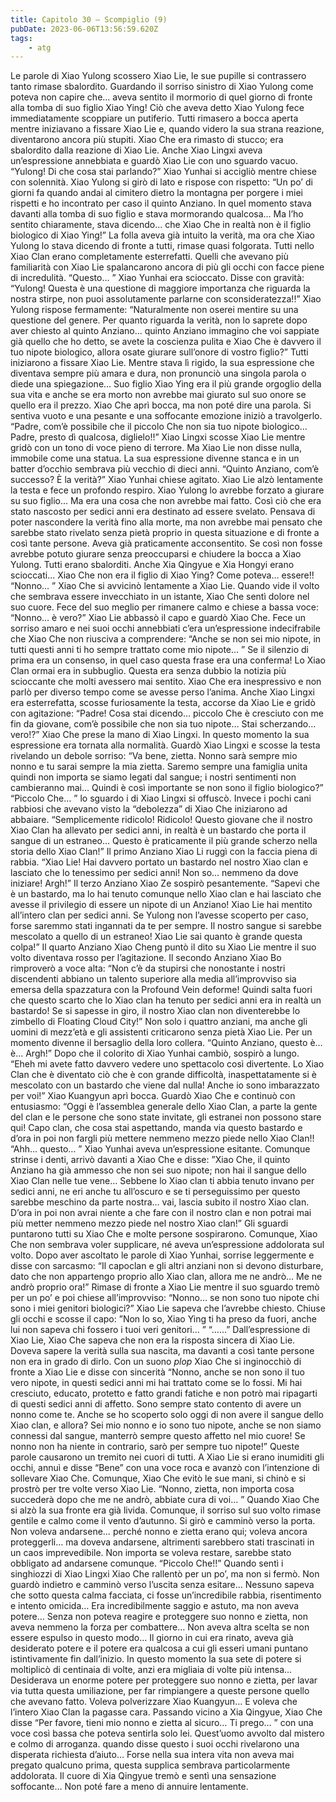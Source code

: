 ```yaml
---
title: Capitolo 30 – Scompiglio (9)
pubDate: 2023-06-06T13:56:59.620Z
tags:
    - atg
---
```


Le parole di Xiao Yulong scossero Xiao Lie, le sue pupille si contrassero tanto rimase sbalordito.
Guardando il sorriso sinistro di Xiao Yulong come poteva non capire che… aveva sentito il mormorio di quel giorno di fronte alla tomba di suo figlio Xiao Ying!
Ciò che aveva detto Xiao Yulong fece immediatamente scoppiare un putiferio. Tutti rimasero a bocca aperta mentre iniziavano a fissare Xiao Lie e, quando videro la sua strana reazione, diventarono ancora più stupiti.
Xiao Che era rimasto di stucco; era sbalordito dalla reazione di Xiao Lie. Anche Xiao Lingxi aveva un’espressione annebbiata e guardò Xiao Lie con uno sguardo vacuo.
“Yulong! Di che cosa stai parlando?” Xiao Yunhai si accigliò mentre chiese con solennità.
Xiao Yulong si girò di lato e rispose con rispetto: “Un po’ di giorni fa quando andai al cimitero dietro la montagna per porgere i miei rispetti e ho incontrato per caso il quinto Anziano. In quel momento stava davanti alla tomba di suo figlio e stava mormorando qualcosa… Ma l’ho sentito chiaramente, stava dicendo… che Xiao Che in realtà non è il figlio biologico di Xiao Ying!”
La folla aveva già intuito la verità, ma ora che Xiao Yulong lo stava dicendo di fronte a tutti, rimase quasi folgorata. Tutti nello Xiao Clan erano completamente esterrefatti. Quelli che avevano più familiarità con Xiao Lie spalancarono ancora di più gli occhi con facce piene di incredulità.
“Questo… ” Xiao Yunhai era scioccato. Disse con gravità: “Yulong! Questa è una questione di maggiore importanza che riguarda la nostra stirpe, non puoi assolutamente parlarne con sconsideratezza!!”
Xiao Yulong rispose fermamente: “Naturalmente non oserei mentire su una questione del genere. Per quanto riguarda la verità, non lo saprete dopo aver chiesto al quinto Anziano… quinto Anziano immagino che voi sappiate già quello che ho detto, se avete la coscienza pulita e Xiao Che è davvero il tuo nipote biologico, allora osate giurare sull’onore di vostro figlio?”
Tutti iniziarono a fissare Xiao Lie. Mentre stava lì rigido, la sua espressione che diventava sempre più amara e dura, non pronunciò una singola parola o diede una spiegazione… Suo figlio Xiao Ying era il più grande orgoglio della sua vita e anche se era morto non avrebbe mai giurato sul suo onore se quello era il prezzo.
Xiao Che aprì bocca, ma non poté dire una parola. Si sentiva vuoto e una pesante e una soffocante emozione iniziò a travolgerlo.
“Padre, com’è possibile che il piccolo Che non sia tuo nipote biologico… Padre, presto dì qualcosa, diglielo!!” Xiao Lingxi scosse Xiao Lie mentre gridò con un tono di voce pieno di terrore.
Ma Xiao Lie non disse nulla, immobile come una statua. La sua espressione divenne stanca e in un batter d’occhio sembrava più vecchio di dieci anni.
“Quinto Anziano, com’è successo? È la verità?” Xiao Yunhai chiese agitato.
Xiao Lie alzò lentamente la testa e fece un profondo respiro. Xiao Yulong lo avrebbe forzato a giurare su suo figlio… Ma era una cosa che non avrebbe mai fatto. Così ciò che era stato nascosto per sedici anni era destinato ad essere svelato. Pensava di poter nascondere la verità fino alla morte, ma non avrebbe mai pensato che sarebbe stato rivelato senza pietà proprio in questa situazione e di fronte a così tante persone.
Aveva già praticamente acconsentito. Se così non fosse avrebbe potuto giurare senza preoccuparsi e chiudere la bocca a Xiao Yulong. Tutti erano sbalorditi. Anche Xia Qingyue e Xia Hongyi erano scioccati... Xiao Che non era il figlio di Xiao Ying? Come poteva… essere!!
“Nonno… ”
Xiao Che si avvicinò lentamente a Xiao Lie.
Quando vide il volto che sembrava essere invecchiato in un istante, Xiao Che sentì dolore nel suo cuore. Fece del suo meglio per rimanere calmo e chiese a bassa voce: “Nonno… è vero?”
Xiao Lie abbassò il capo e guardò Xiao Che. Fece un sorriso amaro e nei suoi occhi annebbiati c’era un’espressione indecifrabile che Xiao Che non riusciva a comprendere: “Anche se non sei mio nipote, in tutti questi anni ti ho sempre trattato come mio nipote… ”
Se il silenzio di prima era un consenso, in quel caso questa frase era una conferma!
Lo Xiao Clan ormai era in subbuglio. Questa era senza dubbio la notizia più scioccante che molti avessero mai sentito.
Xiao Che era inespressivo e non parlò per diverso tempo come se avesse perso l’anima. Anche Xiao Lingxi era esterrefatta, scosse furiosamente la testa, accorse da Xiao Lie e gridò con agitazione: “Padre! Cosa stai dicendo… piccolo Che è cresciuto con me fin da giovane, com’è possibile che non sia tuo nipote… Stai scherzando… vero!?”
Xiao Che prese la mano di Xiao Lingxi. In questo momento la sua espressione era tornata alla normalità. Guardò Xiao Lingxi e scosse la testa rivelando un debole sorriso: “Va bene, zietta. Nonno sarà sempre mio nonno e tu sarai sempre la mia zietta. Saremo sempre una famiglia unita quindi non importa se siamo legati dal sangue; i nostri sentimenti non cambieranno mai… Quindi è così importante se non sono il figlio biologico?”
“Piccolo Che… ” lo sguardo i di Xiao Lingxi si offuscò.
Invece i pochi cani rabbiosi che avevano visto la “debolezza” di Xiao Che iniziarono ad abbaiare.
“Semplicemente ridicolo! Ridicolo! Questo giovane che il nostro Xiao Clan ha allevato per sedici anni, in realtà è un bastardo che porta il sangue di un estraneo… Questo è praticamente il più grande scherzo nella storia dello Xiao Clan!” Il primo Anziano Xiao Li ruggì con la faccia piena di rabbia.
“Xiao Lie! Hai davvero portato un bastardo nel nostro Xiao clan e lasciato che lo tenessimo per sedici anni! Non so… nemmeno da dove iniziare! Argh!” Il terzo Anziano Xiao Ze sospirò pesantemente.
“Sapevi che è un bastardo, ma lo hai tenuto comunque nello Xiao clan e hai lasciato che avesse il privilegio di essere un nipote di un Anziano! Xiao Lie hai mentito all’intero clan per sedici anni. Se Yulong non l’avesse scoperto per caso, forse saremmo stati ingannati da te per sempre. Il nostro sangue si sarebbe mescolato a quello di un estraneo! Xiao Lie sai quanto è grande questa colpa!” Il quarto Anziano Xiao Cheng puntò il dito su Xiao Lie mentre il suo volto diventava rosso per l’agitazione.
Il secondo Anziano Xiao Bo rimproverò a voce alta: “Non c’è da stupirsi che nonostante i nostri discendenti abbiano un talento superiore alla media all’improvviso sia emersa della spazzatura con la Profound Vein deforme! Quindi salta fuori che questo scarto che lo Xiao clan ha tenuto per sedici anni era in realtà un bastardo! Se si sapesse in giro, il nostro Xiao clan non diventerebbe lo zimbello di Floating Cloud City!”
Non solo i quattro anziani, ma anche gli uomini di mezz’età e gli assistenti criticarono senza pietà Xiao Lie. Per un momento divenne il bersaglio della loro collera.
“Quinto Anziano, questo è… è… Argh!” Dopo che il colorito di Xiao Yunhai cambiò, sospirò a lungo.
“Eheh mi avete fatto davvero vedere uno spettacolo così divertente. Lo Xiao Clan che è diventato ciò che è con grande difficoltà, inaspettatamente si è mescolato con un bastardo che viene dal nulla! Anche io sono imbarazzato per voi!” Xiao Kuangyun aprì bocca. Guardò Xiao Che e continuò con entusiasmo: “Oggi è l’assemblea generale dello Xiao Clan, a parte la gente del clan e le persone che sono state invitate, gli estranei non possono stare qui! Capo clan, che cosa stai aspettando, manda via questo bastardo e d’ora in poi non fargli più mettere nemmeno mezzo piede nello Xiao Clan!!
“Ahh… questo… ” Xiao Yunhai aveva un’espressione esitante. Comunque strinse i denti, arrivò davanti a Xiao Che e disse: ”Xiao Che, il quinto Anziano ha già ammesso che non sei suo nipote; non hai il sangue dello Xiao Clan nelle tue vene… Sebbene lo Xiao clan ti abbia tenuto invano per sedici anni, ne eri anche tu all’oscuro e se ti perseguissimo per questo sarebbe meschino da parte nostra… vai, lascia subito il nostro Xiao clan. D’ora in poi non avrai niente a che fare con il nostro clan e non potrai mai più metter nemmeno mezzo piede nel nostro Xiao clan!”
Gli sguardi puntarono tutti su Xiao Che e molte persone sospirarono. Comunque, Xiao Che non sembrava voler supplicare, né aveva un’espressione addolorata sul volto. Dopo aver ascoltato le parole di Xiao Yunhai, sorrise leggermente e disse con sarcasmo: “Il capoclan e gli altri anziani non si devono disturbare, dato che non appartengo proprio allo Xiao clan, allora me ne andrò… Me ne andrò proprio ora!”
Rimase di fronte a Xiao Lie mentre il suo sguardo tremò per un po’ e poi chiese all’improvviso: “Nonno… se non sono tuo nipote chi sono i miei genitori biologici?”
Xiao Lie sapeva che l’avrebbe chiesto. Chiuse gli occhi e scosse il capo: ”Non lo so, Xiao Ying ti ha preso da fuori, anche lui non sapeva chi fossero i tuoi veri genitori… ”
“……” Dall’espressione di Xiao Lie, Xiao Che sapeva che non era la risposta sincera di Xiao Lie. Doveva sapere la verità sulla sua nascita, ma davanti a così tante persone non era in grado di dirlo.
Con un suono *plop* Xiao Che si inginocchiò di fronte a Xiao Lie e disse con sincerità “Nonno, anche se non sono il tuo vero nipote, in questi sedici anni mi hai trattato come se lo fossi. Mi hai cresciuto, educato, protetto e fatto grandi fatiche e non potrò mai ripagarti di questi sedici anni di affetto. Sono sempre stato contento di avere un nonno come te. Anche se ho scoperto solo oggi di non avere il sangue dello Xiao clan, e allora? Sei mio nonno e io sono tuo nipote, anche se non siamo connessi dal sangue, manterrò sempre questo affetto nel mio cuore! Se nonno non ha niente in contrario, sarò per sempre tuo nipote!”
Queste parole causarono un tremito nei cuori di tutti. A Xiao Lie si erano inumiditi gli occhi, annuì e disse “Bene” con una voce roca e avanzò con l’intenzione di sollevare Xiao Che.
Comunque, Xiao Che evitò le sue mani, si chinò e si prostrò per tre volte verso Xiao Lie.
“Nonno, zietta, non importa cosa succederà dopo che me ne andrò, abbiate cura di voi… ”
Quando Xiao Che si alzò la sua fronte era già livida. Comunque, il sorriso sul suo volto rimase gentile e calmo come il vento d’autunno. Si girò e camminò verso la porta. Non voleva andarsene… perché nonno e zietta erano qui; voleva ancora proteggerli… ma doveva andarsene, altrimenti sarebbero stati trascinati in un caos imprevedibile. Non importa se voleva restare, sarebbe stato obbligato ad andarsene comunque.
“Piccolo Che!!”
Quando sentì i singhiozzi di Xiao Lingxi Xiao Che rallentò per un po’, ma non si fermò. Non guardò indietro e camminò verso l’uscita senza esitare… Nessuno sapeva che sotto questa calma facciata, ci fosse un’incredibile rabbia, risentimento e intento omicida…
Era incredibilmente saggio e astuto, ma non aveva potere… Senza non poteva reagire e proteggere suo nonno e zietta, non aveva nemmeno la forza per combattere… Non aveva altra scelta se non essere espulso in questo modo…
Il giorno in cui era rinato, aveva già desiderato potere e il potere era qualcosa a cui gli esseri umani puntano istintivamente fin dall’inizio. In questo momento la sua sete di potere si moltiplicò di centinaia di volte, anzi era migliaia di volte più intensa…
Desiderava un enorme potere per proteggere suo nonno e zietta, per lavar via tutta questa umiliazione, per far rimpiangere a queste persone quello che avevano fatto. Voleva polverizzare Xiao Kuangyun… E voleva che l’intero Xiao Clan la pagasse cara.
Passando vicino a Xia Qingyue, Xiao Che disse “Per favore, tieni mio nonno e zietta al sicuro… Ti prego… ” con una voce così bassa che poteva sentirla solo lei.
Quest’uomo avvolto dal mistero e colmo di arroganza. quando disse questo i suoi occhi rivelarono una disperata richiesta d’aiuto… Forse nella sua intera vita non aveva mai pregato qualcuno prima, questa supplica sembrava particolarmente addolorata. Il cuore di Xia Qingyue tremò e sentì una sensazione soffocante… Non poté fare a meno di annuire lentamente.


